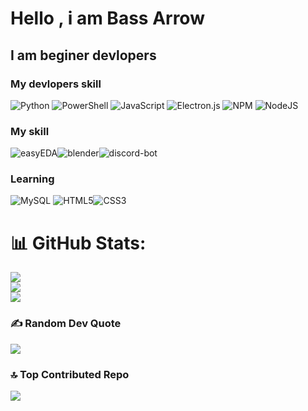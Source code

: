 <h1>Hello , i am Bass Arrow</h3>

## I am beginer devlopers

### My devlopers skill 

![Python](https://img.shields.io/badge/python-3670A0?style=flat-square&logo=python&logoColor=ffdd54) ![PowerShell](https://img.shields.io/badge/PowerShell-%235391FE.svg?style=flat-square&logo=powershell&logoColor=white) ![JavaScript](https://img.shields.io/badge/javascript-%23323330.svg?style=flat-square&logo=javascript&logoColor=%23F7DF1E) ![Electron.js](https://img.shields.io/badge/Electron-191970?style=flat-square&logo=Electron&logoColor=white) ![NPM](https://img.shields.io/badge/NPM-%23CB3837.svg?style=flat-square&logo=npm&logoColor=white) ![NodeJS](https://img.shields.io/badge/node.js-6DA55F?style=flat-square&logo=node.js&logoColor=white)

### My skill 
![easyEDA](https://img.shields.io/badge/easyEDA-3670A0?style=flat-square&logo=easyEDA&logoColor=33b5ff)![blender](https://img.shields.io/badge/blender-ffffff?style=flat-square&logo=blender&logoColor=dd844e)![discord-bot](https://img.shields.io/badge/bot-b5d6fa?style=flat-square&logo=discord&logoColor=589ee9)






### Learning
 ![MySQL](https://img.shields.io/badge/mysql-4479A1.svg?style=flat-square&logo=mysql&logoColor=white) ![HTML5](https://img.shields.io/badge/html5-%23E34F26.svg?style=flat-square&logo=html5&logoColor=white)![CSS3](https://img.shields.io/badge/css3-%231572B6.svg?style=flat-square&logo=css3&logoColor=white)

# 📊 GitHub Stats:
![](https://github-readme-stats.vercel.app/api?username=bassarrow&theme=dark&hide_border=false&include_all_commits=true&count_private=true)<br/>
![](https://github-readme-streak-stats.herokuapp.com/?user=bassarrow&theme=dark&hide_border=false)<br/>
![](https://github-readme-stats.vercel.app/api/top-langs/?username=bassarrow&theme=dark&hide_border=false&include_all_commits=true&count_private=true&layout=compact)

### ✍️ Random Dev Quote
![](https://quotes-github-readme.vercel.app/api?type=horizontal&theme=radical)

### 🔝 Top Contributed Repo
![](https://github-contributor-stats.vercel.app/api?username=bassarrow&limit=5&theme=dark&combine_all_yearly_contributions=true)





